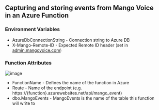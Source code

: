 ## Capturing and storing events from Mango Voice in an Azure Function

### Environment Variables
- AzureDbConnectionString - Connection string to Azure DB
- X-Mango-Remote-ID - Expected Remote ID header (set in [admin.mangovoice.com](https://admin.mangovoice.com))

### Function Attributes
![image](https://github.com/user-attachments/assets/ecd7edb3-d34e-49c2-84db-5e24936138e0)

- FunctionName - Defines the name of the function in Azure
- Route - Name of the endpoint (e.g. https://{function}.azurewebsites.net/api/mango_event)
- dbo.MangoEvents - MangoEvents is the name of the table this function will write to
